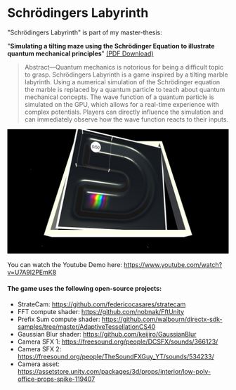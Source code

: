 # Schrödingers Labyrinth

"Schrödingers Labyrinth" is part of my master-thesis:

"**Simulating a tilting maze using the Schrödinger Equation to illustrate quantum mechanical principles**" [(PDF Download)](http://www.informatik.uni-bremen.de/agebv/downloads/published/brenig_thesis_21.pdf)

> Abstract—Quantum mechanics is notorious for being a difficult
> topic to grasp. Schrödingers Labyrinth is a game inspired by a
> tilting marble labyrinth. Using a numerical simulation of the
> Schrödinger equation the marble is replaced by a quantum
> particle to teach about quantum mechanical concepts. The wave
> function of a quantum particle is simulated on the GPU, which
> allows for a real-time experience with complex potentials. Players
> can directly influence the simulation and can immediately observe
> how the wave function reacts to their inputs.

![Screenshot](./Screenshots/level1.png)

You can watch the Youtube Demo here: https://www.youtube.com/watch?v=U7A9l2PEmK8



#### The game uses the following open-source projects:

- StrateCam: https://github.com/federicocasares/stratecam
- FFT compute shader: https://github.com/nobnak/FftUnity
- Prefix Sum compute shader: https://github.com/walbourn/directx-sdk-samples/tree/master/AdaptiveTessellationCS40
- Gaussian Blur shader: https://github.com/keijiro/GaussianBlur
- Camera SFX 1: https://freesound.org/people/DCSFX/sounds/366123/
- Camera SFX 2: https://freesound.org/people/TheSoundFXGuy_YT/sounds/534233/
- Camera asset: https://assetstore.unity.com/packages/3d/props/interior/low-poly-office-props-spike-119407

